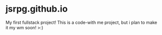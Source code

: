 # jsrpg.github.io
My first fullstack project! This is a code-with me project, but i plan to make it my wm soon! >:)
